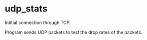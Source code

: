 # udp_stats
Intitial connection through TCP.

Program sends UDP packets to test the drop rates of the packets.
